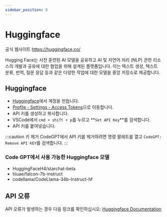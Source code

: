 ```yaml
---
sidebar_position: 8
---
```


# Huggingface

공식 웹사이트 https://huggingface.co/

Hugging Face는 사전 훈련된 AI 모델을 공유하고 AI 및 자연어 처리 (NLP) 관련 리소스의 개발과 공유에 대한 협업을 위해 설계된 플랫폼입니다. 이는 텍스트 생성, 텍스트 분류, 번역, 질문 응답 등과 같은 다양한 작업에 대한 모델을 중앙 저장소로 제공합니다.

## Huggingface
- [Huggingface](https://huggingface.co/)에서 계정을 만듭니다.
- [Profile - Settings - Access Tokens](https://huggingface.co/settings/tokens)으로 이동합니다.
- API 키를 생성하고 복사합니다.
- VSCode에서 ```cmd + shift + p```를 누르고 **`Set API Key`**를 검색합니다.
- API 키를 붙여넣습니다.

:::caution 키 제거
CodeGPT에서 API 키를 제거하려면 명령 팔레트를 열고 `CodeGPT: Remove API KEY`를 검색합니다.
:::

### Code GPT에서 사용 가능한 Huggingface 모델
- HuggingFaceH4/starchat-beta
- tiiuae/falcon-7b-instruct
- codellama/CodeLlama-34b-Instruct-hf

## API 오류
API 오류가 발생하는 경우 다음 링크를 확인하십시오: [Huggingface Documentation](https://huggingface.co/docs/inference-endpoints/index)
